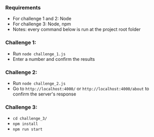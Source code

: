### Requirements
- For challenge 1 and 2: Node
- For challenge 3: Node, npm
- Notes: every command below is run at the project root folder

### Challenge 1:
- Run `node challenge_1.js`
- Enter a number and confirm the results

### Challenge 2:
- Run `node challenge_2.js`
- Go to `http://localhost:4000/` or `http://localhost:4000/about` to confirm the server's response

### Challenge 3:
- `cd challenge_3/`
- `npm install`
- `npm run start`